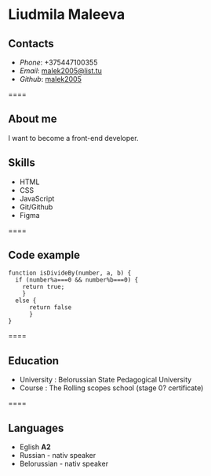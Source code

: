 # Liudmila Maleeva
## Contacts
* *Phone*: +375447100355
* *Email*: malek2005@list.tu
* *Github*: [malek2005](https://github.com/malek2005 "моя ссылка")

====

## About me
I want to become a front-end developer.

## Skills
* HTML
* CSS 
* JavaScript 
* Git/Github
* Figma

====

## Code example

```
function isDivideBy(number, a, b) {
  if (number%a===0 && number%b===0) {
    return true;
    }
  else {
      return false
      }
}

```
====

## Education
* University : Belorussian State Pedagogical University
* Course : The Rolling scopes school (stage 0? certificate)

====

## Languages

* Eglish **A2** 
* Russian - nativ speaker
* Belorussian - nativ speaker